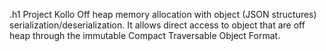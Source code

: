 .h1 Project Kollo
Off heap memory allocation with object (JSON structures) serialization/deserialization. It allows direct access to object that are off heap through the immutable Compact Traversable Object Format.